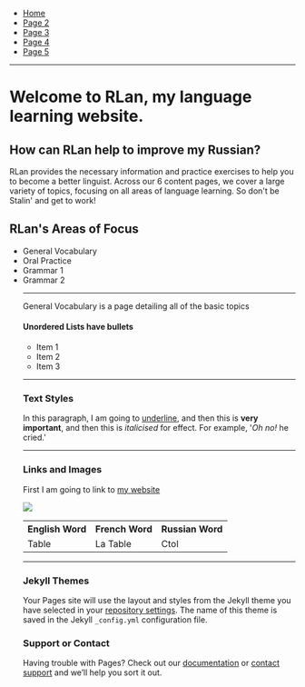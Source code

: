 <ul class="breadcrumb">
  <li><a href="https://doggo1.github.io/GIForJIF/index.html">Home</a></li>
  <li><a href="https://doggo1.github.io/GIForJIF/page2.html">Page 2</a></li>
<li><a href="https://doggo1.github.io/GIForJIF/page3.html">Page 3</a></li>
<li><a href="https://doggo1.github.io/GIForJIF/page4.html">Page 4</a></li>
<li><a href="https://doggo1.github.io/GIForJIF/page5.html">Page 5</a></li>
</ul>
<hr>
<h1>Welcome to <strong>RLan</strong>, my language learning website.</h1>
<h2>How can RLan help to improve my Russian?</h2>
<p>RLan provides the necessary information and practice exercises to help you to become a better linguist. Across our 6 content pages, we cover a large variety of topics, focusing on all areas of language learning. So don't be Stalin' and get to work!</p>
<h2>RLan's Areas of Focus</h2>
<ul>
  <li>General Vocabulary</li>
  <li>Oral Practice</li>
  <li>Grammar 1</li>
  <li>Grammar 2</li>
<hr>
  <p>General Vocabulary is a page detailing all of the basic topics </p>
<h4>Unordered Lists have bullets</h4>
<ul>
  <li>Item 1</li>
  <li>Item 2</li>
  <li>Item 3</li>
</ul>
 
<hr>

<h3>Text Styles</h3>
<p>In this paragraph, I am going to <u>underline</u>, and then this is <strong>very important</strong>, and then this is <em>italicised</em> for effect. For example, '<em>Oh no!</em> he cried.'</p>

<hr>
<h3>Links and Images</h3>
<p>First I am going to link to <a href="https://qmplus.qmul.ac.uk/course/view.php?id=4944">my website </a></p>

<img src="https://upload.wikimedia.org/wikipedia/commons/d/df/Doge_homemade_meme.jpg" />


<table>
  <tr>
    <th>English Word</th>
    <th>French Word</th>
    <th>Russian Word</th>
  </tr>
  <tr>
    <td>Table</td>
    <td>La Table</td>
    <td>Ctol</td>
  </tr>
</table>

<hr>






### Jekyll Themes

Your Pages site will use the layout and styles from the Jekyll theme you have selected in your [repository settings](https://github.com/Doggo1/GIForJIF/settings). The name of this theme is saved in the Jekyll `_config.yml` configuration file.

### Support or Contact

Having trouble with Pages? Check out our [documentation](https://help.github.com/categories/github-pages-basics/) or [contact support](https://github.com/contact) and we’ll help you sort it out.
